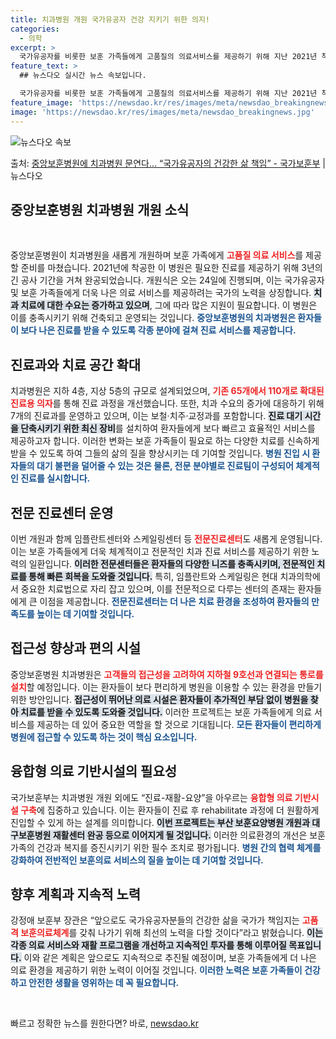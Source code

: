 ```yaml
---
title: 치과병원 개원 국가유공자 건강 지키기 위한 의지!
categories:
  - 의학
excerpt: >
  국가유공자를 비롯한 보훈 가족들에게 고품질의 의료서비스를 제공하기 위해 지난 2021년 착공한 중앙보훈병원 …
feature_text: >
  ## 뉴스다오 실시간 뉴스 속보입니다.

  국가유공자를 비롯한 보훈 가족들에게 고품질의 의료서비스를 제공하기 위해 지난 2021년 착공한 중앙보훈병원 …
feature_image: 'https://newsdao.kr/res/images/meta/newsdao_breakingnews.jpg'
image: 'https://newsdao.kr/res/images/meta/newsdao_breakingnews.jpg'
---
```


![뉴스다오 속보](https://newsdao.kr/res/images/meta/newsdao_breakingnews.jpg)

<p>출처: <a href="https://newsdao.kr/3063" rel="dofollow">중앙보훈병원에 치과병원 문연다… “국가유공자의 건강한 삶 책임” - 국가보훈부</a> | 뉴스다오</p>

<h2 data-ke-size="size26">중앙보훈병원 치과병원 개원 소식</h2>

<p data-ke-size="size16">&nbsp;</p>

중앙보훈병원이 치과병원을 새롭게 개원하며 보훈 가족에게 <b><span style="color: #ee2323;">고품질 의료 서비스</span></b>를 제공할 준비를 마쳤습니다. 2021년에 착공한 이 병원은 필요한 진료를 제공하기 위해 3년의 긴 공사 기간을 거쳐 완공되었습니다. 개원식은 오는 24일에 진행되며, 이는 국가유공자 및 보훈 가족들에게 더욱 나은 의료 서비스를 제공하려는 국가의 노력을 상징합니다. <b><span style="background-color: #21538527;">치과 치료에 대한 수요는 증가하고 있으며</span></b>, 그에 따라 많은 지원이 필요합니다. 이 병원은 이를 충족시키기 위해 건축되고 운영되는 것입니다. <b><span style="color: #1a5490;">중앙보훈병원의 치과병원은 환자들이 보다 나은 진료를 받을 수 있도록 각종 분야에 걸쳐 진료 서비스를 제공합니다.</span></b>

<h2 data-ke-size="size26">진료과와 치료 공간 확대</h2>

치과병원은 지하 4층, 지상 5층의 규모로 설계되었으며, <b><span style="color: #ee2323;">기존 65개에서 110개로 확대된 진료용 의자</span></b>를 통해 진료 과정을 개선했습니다. 또한, 치과 수요의 증가에 대응하기 위해 7개의 진료과를 운영하고 있으며, 이는 보철·치주·교정과를 포함합니다. <b><span style="background-color: #21538527;">진료 대기 시간을 단축시키기 위한 최신 장비</span></b>를 설치하여 환자들에게 보다 빠르고 효율적인 서비스를 제공하고자 합니다. 이러한 변화는 보훈 가족들이 필요로 하는 다양한 치료를 신속하게 받을 수 있도록 하여 그들의 삶의 질을 향상시키는 데 기여할 것입니다. <b><span style="color: #1a5490;">병원 진입 시 환자들의 대기 불편을 덜어줄 수 있는 것은 물론, 전문 분야별로 진료팀이 구성되어 체계적인 진료를 실시합니다.</span></b>

<h2 data-ke-size="size26">전문 진료센터 운영</h2>

이번 개원과 함께 임플란트센터와 스케일링센터 등 <b><span style="color: #ee2323;">전문진료센터</span></b>도 새롭게 운영됩니다. 이는 보훈 가족들에게 더욱 체계적이고 전문적인 치과 진료 서비스를 제공하기 위한 노력의 일환입니다. <b><span style="background-color: #21538527;">이러한 전문센터들은 환자들의 다양한 니즈를 충족시키며, 전문적인 치료를 통해 빠른 회복을 도와줄 것입니다.</span></b> 특히, 임플란트와 스케일링은 현대 치과의학에서 중요한 치료법으로 자리 잡고 있으며, 이를 전문적으로 다루는 센터의 존재는 환자들에게 큰 이점을 제공합니다. <b><span style="color: #1a5490;">전문진료센터는 더 나은 치료 환경을 조성하여 환자들의 만족도를 높이는 데 기여할 것입니다.</span></b>

<h2 data-ke-size="size26">접근성 향상과 편의 시설</h2>

중앙보훈병원 치과병원은 <b><span style="color: #ee2323;">고객들의 접근성을 고려하여 지하철 9호선과 연결되는 통로를 설치</span></b>할 예정입니다. 이는 환자들이 보다 편리하게 병원을 이용할 수 있는 환경을 만들기 위한 방안입니다. <b><span style="background-color: #21538527;">접근성이 뛰어난 의료 시설은 환자들이 추가적인 부담 없이 병원을 찾아 치료를 받을 수 있도록 도와줄 것입니다.</span></b> 이러한 프로젝트는 보훈 가족들에게 의료 서비스를 제공하는 데 있어 중요한 역할을 할 것으로 기대됩니다. <b><span style="color: #1a5490;">모든 환자들이 편리하게 병원에 접근할 수 있도록 하는 것이 핵심 요소입니다.</span></b>

<h2 data-ke-size="size26">융합형 의료 기반시설의 필요성</h2>

국가보훈부는 치과병원 개원 외에도 “진료-재활-요양”을 아우르는 <b><span style="color: #ee2323;">융합형 의료 기반시설 구축</span></b>에 집중하고 있습니다. 이는 환자들이 진료 후 rehabilitate 과정에 더 원활하게 진입할 수 있게 하는 설계를 의미합니다. <b><span style="background-color: #21538527;">이번 프로젝트는 부산 보훈요양병원 개원과 대구보훈병원 재활센터 완공 등으로 이어지게 될 것입니다.</span></b> 이러한 의료환경의 개선은 보훈가족의 건강과 복지를 증진시키기 위한 필수 조치로 평가됩니다. <b><span style="color: #1a5490;">병원 간의 협력 체계를 강화하여 전반적인 보훈의료 서비스의 질을 높이는 데 기여할 것입니다.</span></b>

<h2 data-ke-size="size26">향후 계획과 지속적 노력</h2>

강정애 보훈부 장관은 “앞으로도 국가유공자분들의 건강한 삶을 국가가 책임지는 <b><span style="color: #ee2323;">고품격 보훈의료체계</span></b>를 갖춰 나가기 위해 최선의 노력을 다할 것이다”라고 밝혔습니다. <b><span style="background-color: #21538527;">이는 각종 의료 서비스와 재활 프로그램을 개선하고 지속적인 투자를 통해 이루어질 목표입니다.</span></b> 이와 같은 계획은 앞으로도 지속적으로 추진될 예정이며, 보훈 가족들에게 더 나은 의료 환경을 제공하기 위한 노력이 이어질 것입니다. <b><span style="color: #1a5490;">이러한 노력은 보훈 가족들이 건강하고 안전한 생활을 영위하는 데 꼭 필요합니다.</span></b>

<p data-ke-size="size16">&nbsp;</p>
 

빠르고 정확한 뉴스를 원한다면? 바로, <a href="https://newsdao.kr" rel="dofollow">newsdao.kr</a>


